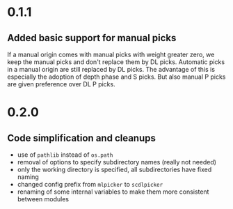 # 0.1.1

## Added basic support for manual picks

If a manual origin comes with manual picks with weight greater zero, we keep the manual picks and don't replace them by DL picks. Automatic picks in a manual origin are still replaced by DL picks. The advantage of this is especially the adoption of depth phase and S picks. But also manual P picks are given preference over DL P picks.

# 0.2.0

## Code simplification and cleanups

- use of `pathlib` instead of `os.path`
- removal of options to specify subdirectory names (really not needed)
- only the working directory is specified, all subdirectories have fixed naming
- changed config prefix from `mlpicker` to `scdlpicker`
- renaming of some internal variables to make them more consistent between modules
